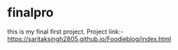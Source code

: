 # finalpro
this is my final first project.
Project link:- https://saritaksingh2805.github.io/Foodieblog/index.html
